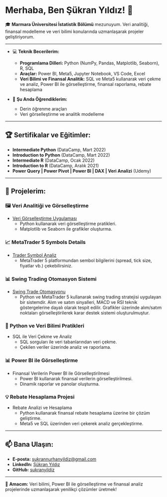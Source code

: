 # Merhaba, Ben Şükran Yıldız! 👋

🎓 **Marmara Üniversitesi İstatistik Bölümü** mezunuyum. Veri analitiği, finansal modelleme ve veri bilimi konularında uzmanlaşarak projeler geliştiriyorum.

---


- 💻 **Teknik Becerilerim:**
  - **Programlama Dilleri:** Python (NumPy, Pandas, Matplotlib, Seaborn), R, SQL
  - **Araçlar:** Power BI, Meta5, Jupyter Notebook, VS Code, Excel
  - **Veri Bilimi ve Finansal Analitik:** SQL ve Meta5 kullanarak veri çekme ve analiz, Power BI ile görselleştirme, finansal raporlama, rebate hesaplama

- 🌱 **Şu Anda Öğrendiklerim:**
  - Derin öğrenme araçları 
  - Veri görselleştirme ve analitik modelleme

---

## 🏆 Sertifikalar ve Eğitimler:
- **Intermediate Python** (DataCamp, Mart 2022)  
- **Introduction to Python** (DataCamp, Mart 2022)  
- **Intermediate R** (DataCamp, Ocak 2022)  
- **Introduction to R** (DataCamp, Aralık 2021)  
- **Power Query | Power Pivot | Power BI | DAX | Veri Analizi** (Udemy)

---

## 📂 Projelerim:

### 🖼️ **Veri Analitiği ve Görselleştirme**
- [Veri Görselleştirme Uygulaması](https://github.com/sukranyildiz/Python-Veri-Bilim-Ogrenme)
  - Python kullanarak veri görselleştirme pratikleri.
  - Matplotlib ve Seaborn ile grafikler oluşturma.
 
### 📈  **MetaTrader 5 Symbols Details**
- [Trader Symbol Analiz](https://github.com/sukranyildiz/metatrader5_symboldetail)
  - MetaTrader 5 platformundan sembol bilgilerini (spread, tick size, fiyatlar vb.) çekebilirsiniz.

### 📊 **Swing Trading Otomasyon Sistemi**
- [Swing Trade Otomasyonu](https://github.com/sukranyildiz/metatrader5_swingtrade)
  - Python ve MetaTrader 5  kullanarak swing trading stratejisi uygulayan bir sistemdir. Alım ve satım sinyalleri, MACD ve RSI teknik göstergelerine dayalı olarak tespit edilir.
Grafikler üzerinde alım/satım noktaları görselleştirilerek karar destek sistemi oluşturulmuştur.

### 🔢 **Python ve Veri Bilimi Pratikleri**
- SQL ile Veri Çekme ve Analiz
  - SQL sorguları ile veri tabanlarından veri çekme.
  - Çekilen veriler üzerinde analiz ve raporlama.

### 📊 **Power BI ile Görselleştirme**
- Finansal Verilerin Power BI ile Görselleştirilmesi
  - Power BI kullanarak finansal verilerin görselleştirilmesi.
  - Dinamik raporlar ve panolar oluşturma.

### 💡 **Rebate Hesaplama Projesi**
- Rebate Analizi ve Hesaplama
  - Python kullanarak finansal rebate hesaplama üzerine bir çözüm geliştirme.
  - Meta5 ve SQL üzerinden veri çekerek analiz gerçekleştirme.
    

---

## 📫 Bana Ulaşın:
- **E-posta:** [sukrannurhanyildiz@gmail.com](mailto:sukrannurhanyildiz@gmail.com)
- **LinkedIn:** [Şükran Yıldız](https://www.linkedin.com/in/sukran-yildiz/)
- **GitHub:** [sukranyildiz](https://github.com/sukranyildiz)

---

🎯 **Amacım:** Veri bilimi, Power BI ile görselleştirme ve finansal analiz projelerinde uzmanlaşarak yenilikçi çözümler üretmek!
